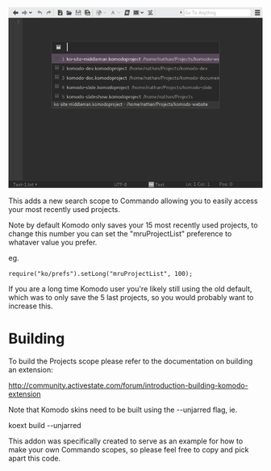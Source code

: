 ![Screenshot](https://github.com/Komodo/Projects-Scope/blob/master/screenshot.png?raw=true)

This adds a new search scope to Commando allowing you to easily access your
most recently used projects.

Note by default Komodo only saves your 15 most recently used projects, to change
this number you can set the "mruProjectList" preference to whataver value you
prefer.

eg.

```
require("ko/prefs").setLong("mruProjectList", 100);
```

If you are a long time Komodo user you're likely still using the old default, which
was to only save the 5 last projects, so you would probably want to increase this.

Building
========

To build the Projects scope please refer to the documentation on building an extension:

http://community.activestate.com/forum/introduction-building-komodo-extension

Note that Komodo skins need to be built using the --unjarred flag, ie.

  koext build --unjarred
  
This addon was specifically created to serve as an example for how to make your
own Commando scopes, so please feel free to copy and pick apart this code.
